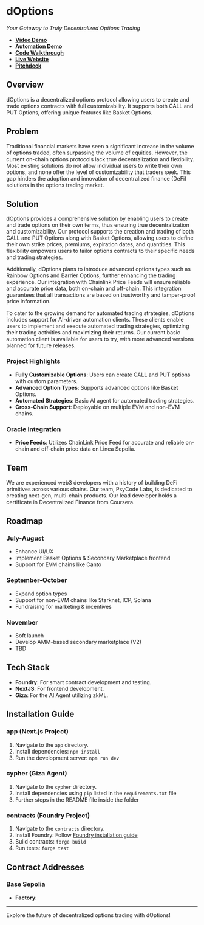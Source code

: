 # dOptions

*Your Gateway to Truly Decentralized Options Trading*

- **[Video Demo](https://youtu.be/OV_RVZxUJ38)**
- **[Automation Demo](https://youtu.be/AZyX4mt8d8c)**
- **[Code Walkthrough](https://youtu.be/anJyjkQ6W0g)**
- **[Live Website](https://doptions-plum.vercel.app/)**
- **[Pitchdeck](https://doptions-uokcwbj.gamma.site/)**

## Overview
dOptions is a decentralized options protocol allowing users to create and trade options contracts with full customizability. It supports both CALL and PUT Options, offering unique features like Basket Options.

## Problem
Traditional financial markets have seen a significant increase in the volume of options traded, often surpassing the volume of equities. However, the current on-chain options protocols lack true decentralization and flexibility. Most existing solutions do not allow individual users to write their own options, and none offer the level of customizability that traders seek. This gap hinders the adoption and innovation of decentralized finance (DeFi) solutions in the options trading market.

## Solution
dOptions provides a comprehensive solution by enabling users to create and trade options on their own terms, thus ensuring true decentralization and customizability. Our protocol supports the creation and trading of both CALL and PUT Options along with Basket Options, allowing users to define their own strike prices, premiums, expiration dates, and quantities. This flexibility empowers users to tailor options contracts to their specific needs and trading strategies.

Additionally, dOptions plans to introduce advanced options types such as Rainbow Options and Barrier Options, further enhancing the trading experience. Our integration with Chainlink Price Feeds will ensure reliable and accurate price data, both on-chain and off-chain. This integration guarantees that all transactions are based on trustworthy and tamper-proof price information.

To cater to the growing demand for automated trading strategies, dOptions includes support for AI-driven automation clients. These clients enable users to implement and execute automated trading strategies, optimizing their trading activities and maximizing their returns. Our current basic automation client is available for users to try, with more advanced versions planned for future releases.

### Project Highlights
- **Fully Customizable Options**: Users can create CALL and PUT options with custom parameters.
- **Advanced Option Types**: Supports advanced options like Basket Options.
- **Automated Strategies**: Basic AI agent for automated trading strategies.
- **Cross-Chain Support**: Deployable on multiple EVM and non-EVM chains.

### Oracle Integration
- **Price Feeds**: Utilizes ChainLink Price Feed for accurate and reliable on-chain and off-chain price data on Linea Sepolia.

## Team
We are experienced web3 developers with a history of building DeFi primitives across various chains. Our team, PsyCode Labs, is dedicated to creating next-gen, multi-chain products. Our lead developer holds a certificate in Decentralized Finance from Coursera.

## Roadmap
### July-August
- Enhance UI/UX
- Implement Basket Options & Secondary Marketplace frontend
- Support for EVM chains like Canto

### September-October
- Expand option types
- Support for non-EVM chains like Starknet, ICP, Solana
- Fundraising for marketing & incentives

### November
- Soft launch
- Develop AMM-based secondary marketplace (V2)
- TBD

## Tech Stack
- **Foundry**: For smart contract development and testing.
- **NextJS**: For frontend development.
- **Giza**: For the AI Agent utilizing zkML.

## Installation Guide
### app (Next.js Project)
1. Navigate to the `app` directory.
2. Install dependencies: `npm install`
3. Run the development server: `npm run dev`

### cypher (Giza Agent)
1. Navigate to the `cypher` directory.
2. Install dependencies using `pip` listed in the `requirements.txt` file
3. Further steps in the README file inside the folder

### contracts (Foundry Project)
1. Navigate to the `contracts` directory.
2. Install Foundry: Follow [Foundry installation guide](https://book.getfoundry.sh/getting-started/installation.html)
3. Build contracts: `forge build`
4. Run tests: `forge test`

## Contract Addresses
### Base Sepolia
- **Factory**: 

---

Explore the future of decentralized options trading with dOptions!

